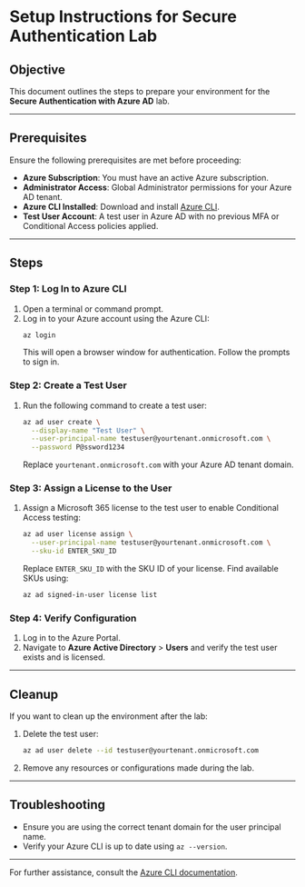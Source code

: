 # Setup Instructions for Secure Authentication Lab

## Objective
This document outlines the steps to prepare your environment for the **Secure Authentication with Azure AD** lab.

---

## Prerequisites
Ensure the following prerequisites are met before proceeding:
- **Azure Subscription**: You must have an active Azure subscription.
- **Administrator Access**: Global Administrator permissions for your Azure AD tenant.
- **Azure CLI Installed**: Download and install [Azure CLI](https://learn.microsoft.com/en-us/cli/azure/install-azure-cli).
- **Test User Account**: A test user in Azure AD with no previous MFA or Conditional Access policies applied.

---

## Steps

### Step 1: Log In to Azure CLI
1. Open a terminal or command prompt.
2. Log in to your Azure account using the Azure CLI:
   ```bash
   az login
   ```
   This will open a browser window for authentication. Follow the prompts to sign in.

### Step 2: Create a Test User
1. Run the following command to create a test user:
   ```bash
   az ad user create \
     --display-name "Test User" \
     --user-principal-name testuser@yourtenant.onmicrosoft.com \
     --password P@ssword1234
   ```
   Replace `yourtenant.onmicrosoft.com` with your Azure AD tenant domain.

### Step 3: Assign a License to the User
1. Assign a Microsoft 365 license to the test user to enable Conditional Access testing:
   ```bash
   az ad user license assign \
     --user-principal-name testuser@yourtenant.onmicrosoft.com \
     --sku-id ENTER_SKU_ID
   ```
   Replace `ENTER_SKU_ID` with the SKU ID of your license. Find available SKUs using:
   ```bash
   az ad signed-in-user license list
   ```

### Step 4: Verify Configuration
1. Log in to the Azure Portal.
2. Navigate to **Azure Active Directory** > **Users** and verify the test user exists and is licensed.

---

## Cleanup
If you want to clean up the environment after the lab:
1. Delete the test user:
   ```bash
   az ad user delete --id testuser@yourtenant.onmicrosoft.com
   ```
2. Remove any resources or configurations made during the lab.

---

## Troubleshooting
- Ensure you are using the correct tenant domain for the user principal name.
- Verify your Azure CLI is up to date using `az --version`.

---

For further assistance, consult the [Azure CLI documentation](https://learn.microsoft.com/en-us/cli/azure/).
